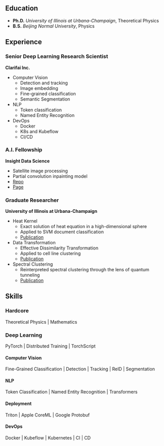 ## Education

* __Ph.D.__ _University of Illinois at Urbana-Champaign_, Theoretical Physics
* __B.S.__  _Beijing Normal University_, Physics

## Experience

### Senior Deep Learning Research Scientist
__Clarifai Inc.__
* Computer Vision
  * Detection and tracking
  * Image embedding
  * Fine-grained classification
  * Semantic Segmentation
* NLP
  * Token classification
  * Named Entity Recognition
* DevOps
  * Docker
  * K8s and Kubeflow
  * CI/CD

### A.I. Fellowship
__Insight Data Science__
* Satellite image processing
* Partial convolution inpainting model
* [Repo](https://github.com/ChenchaoZhao/NeuralCamouflage)
* [Page](https://chenchaozhao.github.io/NeuralCamouflage/)

### Graduate Researcher
__University of Illinois at Urbana-Champaign__
* Heat Kernel
  * Exact solution of heat equation in a high-dimensional sphere
  * Applied to SVM document classification
  * [Publication](https://www.frontiersin.org/articles/10.3389/fams.2018.00001/full)
* Data Transformation
  * Effective Dissimilarity Transformation
  * Applied to cell line clustering
  * [Publication](https://journals.aps.org/pre/abstract/10.1103/PhysRevE.95.042307)
* Spectral Clustering
  * Reinterpreted spectral clustering through the lens of quantum tunneling
  * [Publication](https://journals.aps.org/pre/abstract/10.1103/PhysRevE.98.022301)

## Skills
### Hardcore
Theoretical Physics | Mathematics

### Deep Learning
PyTorch | Distributed Training | TorchScript
#### Computer Vision
Fine-Grained Classification | Detection | Tracking | ReID | Segmentation
#### NLP
Token Classification | Named Entity Recognition | Transformers
#### Deployment
Triton | Apple CoreML | Google Protobuf
#### DevOps
Docker | Kubeflow | Kubernetes | CI | CD

<!--
**ChenchaoZhao/ChenchaoZhao** is a ✨ _special_ ✨ repository because its `README.md` (this file) appears on your GitHub profile.

Here are some ideas to get you started:

- 🔭 I’m currently working on ...
- 🌱 I’m currently learning ...
- 👯 I’m looking to collaborate on ...
- 🤔 I’m looking for help with ...
- 💬 Ask me about ...
- 📫 How to reach me: ...
- 😄 Pronouns: ...
- ⚡ Fun fact: ...
-->

